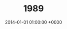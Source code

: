 ---
layout: none
title: "1989"
artist: "Taylor Swift"
secondary_artists: ""
art: "taylor-swift-1989.jpg"
spotify_url: https://open.spotify.com/album/5fy0X0JmZRZnVa2UEicIOl
date: 2014-01-01 01:00:00 +0000
categories: album
tags: []
---